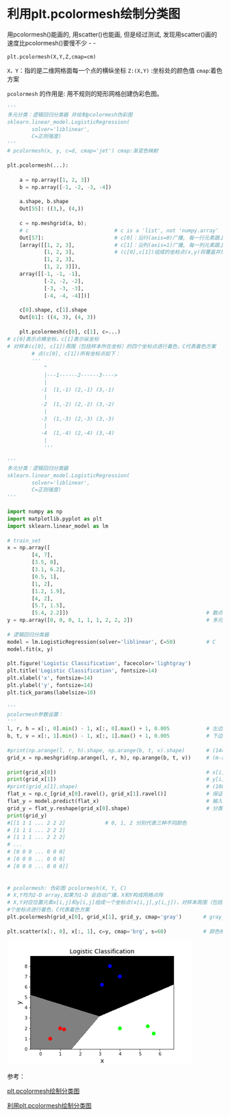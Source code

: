 # 利用plt.pcolormesh绘制分类图


用pcolormesh()能画的, 用scatter()也能画, 但是经过测试, 发现用scatter()画的速度比pcolormesh()要慢不少 - -
```
plt.pcolormesh(X,Y,Z,cmap=cm)
```

`X，Y`：指的是二维网格面每一个点的横纵坐标
`Z:(X,Y)` :坐标处的颜色值
`cmap`:着色方案



`pcolormesh` 的作用是: 用不规则的矩形网格创建伪彩色图。

```python
'''
多元分类：逻辑回归分类器 并绘制pcolormesh伪彩图
sklearn.linear_model.LogisticRegression(
        solver='liblinear',
        C=正则强度)
'''
# pcolormesh(x, y, c=d, cmap='jet') cmap:渐变色映射
 
plt.pcolormesh(...):
 
    a = np.array([1, 2, 3])
    b = np.array([-1, -2, -3, -4])
 
    a.shape, b.shape
    Out[55]: ((3,), (4,))
 
    c = np.meshgrid(a, b); 
    # c       					   # c is a 'list', not 'numpy.array'
    Out[57]:                       # c[0]：沿行(axis=0)广播, 每一行元素跟上一行相同
    [array([[1, 2, 3],             # c[1]：沿列(axis=1)广播, 每一列元素跟上一列相同
            [1, 2, 3],             # (c[0],c[1])组成的坐标点(x,y)将覆盖并形成(1<=x<=3,-4<=y<=-1)区间组成的2*3的矩形
            [1, 2, 3],
            [1, 2, 3]]), 
    array([[-1, -1, -1],
            [-2, -2, -2],
            [-3, -3, -3],
            [-4, -4, -4]])]
 
    c[0].shape, c[1].shape
    Out[61]: ((4, 3), (4, 3))
 
    plt.pcolormesh(c[0], c[1], c=...)             
# c[0]表示点横坐标，c[1]表示纵坐标
# 对样本(c[0], c[1])周围（包括样本所在坐标）的四个坐标点进行着色，C代表着色方案
        # 点(c[0], c[1])所有坐标点如下：
        '''
            ^
            |---1------2------3---->
            |
           -1  (1,-1) (2,-1) (3,-1)
            |
           -2  (1,-2) (2,-2) (3,-2)
            |
           -3  (1,-3) (2,-3) (3,-3)
            |
           -4  (1,-4) (2,-4) (3,-4)
            |
            '''
```

```python
'''
多元分类：逻辑回归分类器
sklearn.linear_model.LogisticRegression(
        solver='liblinear',
        C=正则强度)
'''
 
import numpy as np
import matplotlib.pyplot as plt
import sklearn.linear_model as lm
 
# train_set
x = np.array([
        [4, 7],
        [3.5, 8],
        [3.1, 6.2],
        [0.5, 1],
        [1, 2],
        [1.2, 1.9],
        [4, 2],
        [5.7, 1.5],
        [5.4, 2.2]])                                             # 散点[x,y]
y = np.array([0, 0, 0, 1, 1, 1, 2, 2, 2])                        # 多元分类 3类
 
# 逻辑回归分类器
model = lm.LogisticRegression(solver='liblinear', C=50)          # C
model.fit(x, y)
 
plt.figure('Logistic Classification', facecolor='lightgray')
plt.title('Logistic Classification', fontsize=14)
plt.xlabel('x', fontsize=14)
plt.ylabel('y', fontsize=14)
plt.tick_params(labelsize=10)
 
'''
pcolormesh参数设置：
'''
l, r, h = x[:, 0].min() - 1, x[:, 0].max() + 1, 0.005            # 左边界，右边界，水平方向点间距
b, t, v = x[:, 1].min() - 1, x[:, 1].max() + 1, 0.005            # 下边界，上边界，垂直方向点间距
 
#print(np.arange(l, r, h).shape, np.arange(b, t, v).shape)       # (1440,) (1800,),shape不同，不能直接作为输入,转为
grid_x = np.meshgrid(np.arange(l, r, h), np.arange(b, t, v))     # (m-array,n-array)--> list(mat(m,n), mat(m,n))
 
print(grid_x[0])                                                 # x[i, j]  (1800, 1440) <class 'numpy.ndarray'> 
print(grid_x[1])                                                 # y[i, j]  (1800, 1440) <class 'numpy.ndarray'> 
#print(grid_x[1].shape)                                          # (1800, 1440) <class 'numpy.ndarray'>
flat_x = np.c_[grid_x[0].ravel(), grid_x[1].ravel()]             # 保证输入散点的坐标点横纵坐标个数一样
flat_y = model.predict(flat_x)                                   # 输入栅格点阵坐标，模型预测输出的分类
grid_y = flat_y.reshape(grid_x[0].shape)                         # 分类标签：用做pcolormesh栅格着色的依据
print(grid_y)
#[[1 1 1 ... 2 2 2]             # 0, 1, 2 分别代表三种不同颜色
# [1 1 1 ... 2 2 2]
# [1 1 1 ... 2 2 2]
# ...
# [0 0 0 ... 0 0 0]
# [0 0 0 ... 0 0 0]
# [0 0 0 ... 0 0 0]]
 
 
# pcolormesh: 伪彩图 pcolormesh(X, Y, C) 
# X,Y均为2-D array,如果为1-D 会自动广播，X和Y构成网格点阵
# X,Y对应位置元素x[i,j]和y[i,j]组成一个坐标点(x[i,j],y[i,j])，对样本周围（包括样本所在坐标）的四
#个坐标点进行着色，C代表着色方案
plt.pcolormesh(grid_x[0], grid_x[1], grid_y, cmap='gray')       # gray_r 与gray的色带相反
 
plt.scatter(x[:, 0], x[:, 1], c=y, cmap='brg', s=60)            # 颜色映射
```

<img src="https://raw.githubusercontent.com/HG1227/image/master/img_tuchuang/20200508111334.png"/>





参考：

<a href="https://blog.csdn.net/qq_39355550/article/details/82735366?utm_medium=distribute.pc_relevant.none-task-blog-baidujs-1" blank="">plt.pcolormesh绘制分类图</a> 

<a href="https://blog.csdn.net/zsdust/article/details/79726118?utm_medium=distribute.pc_relevant.none-task-blog-BlogCommendFromBaidu-2&depth_1-utm_source=distribute.pc_relevant.none-task-blog-BlogCommendFromBaidu-2" blank="">利用plt.pcolormesh绘制分类图</a> 